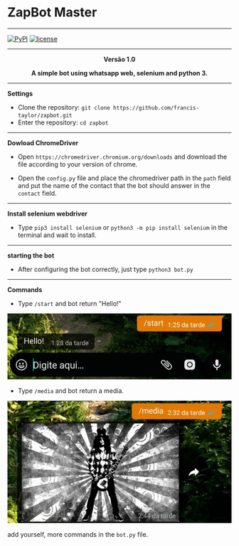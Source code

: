 # ZapBot Master

* * *
[![PyPI](https://img.shields.io/badge/python-3.6-blue.svg)]()
[![license](https://img.shields.io/github/license/mashape/apistatus.svg)]()

----
<p align="center"><strong>Versão 1.0</strong></p>
<p align="center"><strong>A simple bot using whatsapp web, selenium and python 3.</strong></p>

----
**Settings**

* Clone the repository: ```git clone https://github.com/francis-taylor/zapbot.git```
* Enter the repository: `cd zapbot`
----
**Dowload ChromeDriver**

* Open ```https://chromedriver.chromium.org/downloads``` and download the file according to your version of chrome.

* Open the ```config.py``` file and place the chromedriver path in the ```path``` field and put the name of the contact that the bot should answer in the ```contact``` field.
----
**Install selenium webdriver**

* Type ```pip3 install selenium``` or ```python3 -m pip install selenium``` in the terminal and wait to install.
----
**starting the bot**

* After configuring the bot correctly, just type ```python3 bot.py```
----
**Commands**

* Type ```/start``` and bot return "Hello!"

<p align="center"><img src="message.jpg" alt="message"></p>

* Type ```/media``` and bot return a media.

<p align="center"><img src="media.jpg" alt="media"></p>

add yourself, more commands in the ```bot.py``` file.
